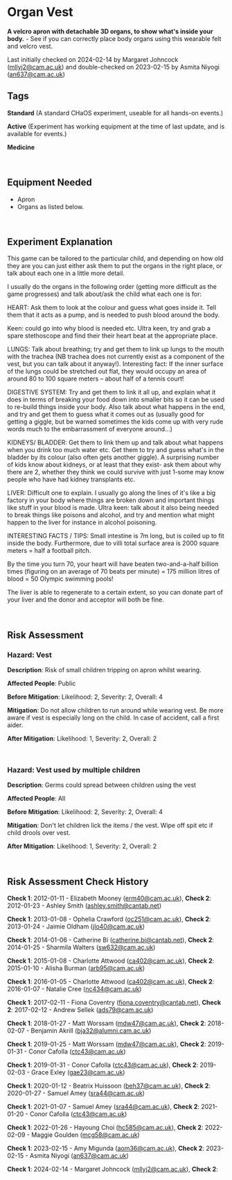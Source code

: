 # Organ Vest

**A velcro apron with detachable 3D organs, to show what's inside your body.** - See if you can correctly place body organs using this wearable felt and velcro vest.

Last initially checked on 2024-02-14 by Margaret Johncock (mllyj2@cam.ac.uk) and double-checked on 2023-02-15 by Asmita Niyogi (an637@cam.ac.uk)

## Tags
<!--- Start Tags (DO NOT REMOVE THIS COMMENT) --->

**Standard** (A standard CHaOS experiment, useable for all hands-on events.)

**Active** (Experiment has working equipment at the time of last update, and is available for events.)

**Medicine**
<!--- End Tags (DO NOT REMOVE THIS COMMENT) --->

<br/>

## Equipment Needed 
- Apron
- Organs as listed below.

<br/>

## Experiment Explanation 

This game can be tailored to the particular child, and depending on how old they are you can just either ask them to put the organs in the right place, or talk about each one in a little more detail.

I usually do the organs in the following order (getting more difficult as the game progresses) and talk about/ask the child what each one is for:

HEART:
Ask them to look at the colour and guess what goes inside it.
Tell them that it acts as a pump, and is needed to push blood around the body.

Keen: could go into why blood is needed etc.
Ultra keen, try and grab a spare stethoscope and find their their heart beat at the appropriate place.

LUNGS:
Talk about breathing; try and get them to link up lungs to the mouth with the trachea (NB trachea does not currently exist as a component of the vest, but you can talk about it anyway!). Interesting fact: If the inner surface of the lungs could be stretched out flat, they would occupy an area of around 80 to 100 square meters – about half of a tennis court!

DIGESTIVE SYSTEM: 
Try and get them to link it all up, and explain what it does in terms of breaking your food down into smaller bits so it can be used to re-build things inside your body. Also talk about what happens in the end, and try and get them to guess what it comes out as (usually good for getting a giggle, but be warned sometimes the kids come up with very rude words much to the embarrassment of everyone around...)
 

KIDNEYS/ BLADDER: 
Get them to link them up and talk about what happens when you drink too much water etc. Get them to try and guess what's in the bladder by its colour (also often gets another giggle). A surprising number of kids know about kidneys, or at least that they exist- ask them about why there are 2, whether they think we could survive with just 1-some may know people who have had kidney transplants etc.

LIVER: 
Difficult one to explain. I usually go along the lines of it's like a big factory in your body where things are broken down and important things like stuff in your blood is made.
Ultra keen: talk about it also being needed to break things like poisons and alcohol, and try and mention what might happen to the liver for instance in alcohol poisoning.



INTERESTING FACTS / TIPS:
Small intestine is 7m long, but is coiled up to fit inside the body.
Furthermore, due to villi total surface area is 2000 square meters = half a football pitch.

By the time you turn 70, your heart will have beaten two-and-a-half billion times (figuring on an average of 70 beats per minute) = 175 million litres of blood = 50 Olympic swimming pools! 

The liver is able to regenerate to a certain extent, so you can donate part of your liver and the donor and acceptor will both be fine.

<br/>

## Risk Assessment

### **Hazard**: Vest

**Description**: Risk of small children tripping on apron whilst wearing.

**Affected People**: Public

**Before Mitigation**: Likelihood: 2, Severity: 2, Overall: 4

**Mitigation**: Do not allow children to run around while wearing vest. Be more aware if vest is especially long on the child. In case of accident, call a first aider.

**After Mitigation**: Likelihood: 1, Severity: 2, Overall: 2

<br/>

### **Hazard**: Vest used by multiple children

**Description**: Germs could spread between children using the vest

**Affected People**: All

**Before Mitigation**: Likelihood: 2, Severity: 2, Overall: 4

**Mitigation**: Don't let children lick the items / the vest.
Wipe off spit etc if child drools over vest.

**After Mitigation**: Likelihood: 1, Severity: 2, Overall: 2

<br/>

## Risk Assessment Check History 

**Check 1**: 2012-01-11 - Elizabeth Mooney (erm40@cam.ac.uk), **Check 2**: 2012-01-23 - Ashley Smith (ashley.smith@cantab.net)

**Check 1**: 2013-01-08 - Ophelia Crawford (oc251@cam.ac.uk), **Check 2**: 2013-01-24 - Jaimie Oldham (jlo40@cam.ac.uk)

**Check 1**: 2014-01-06 - Catherine Bi (catherine.bi@cantab.net), **Check 2**: 2014-01-25 - Sharmila Walters (sw632@cam.ac.uk)

**Check 1**: 2015-01-08 - Charlotte Attwood (ca402@cam.ac.uk), **Check 2**: 2015-01-10 - Alisha Burman (arb95@cam.ac.uk)

**Check 1**: 2016-01-05 - Charlotte Attwood (ca402@cam.ac.uk), **Check 2**: 2016-01-07 - Natalie Cree (nc434@cam.ac.uk)

**Check 1**: 2017-02-11 - Fiona Coventry (fiona.coventry@cantab.net), **Check 2**: 2017-02-12 - Andrew Sellek (ads79@cam.ac.uk)

**Check 1**: 2018-01-27 - Matt Worssam (mdw47@cam.ac.uk), **Check 2**: 2018-02-07 - Benjamin Akrill (bja32@alumni.cam.ac.uk)

**Check 1**: 2019-01-25 - Matt Worssam (mdw47@cam.ac.uk), **Check 2**: 2019-01-31 - Conor Cafolla (ctc43@cam.ac.uk)

**Check 1**: 2019-01-31 - Conor Cafolla (ctc43@cam.ac.uk), **Check 2**: 2019-02-03 - Grace Exley (gae23@cam.ac.uk)

**Check 1**: 2020-01-12 - Beatrix Huissoon (beh37@cam.ac.uk), **Check 2**: 2020-01-27 - Samuel Amey (sra44@cam.ac.uk)

**Check 1**: 2021-01-07 - Samuel Amey (sra44@cam.ac.uk), **Check 2**: 2021-01-20 - Conor Cafolla (ctc43@cam.ac.uk)

**Check 1**: 2022-01-26 - Hayoung Choi (hc585@cam.ac.uk), **Check 2**: 2022-02-09 - Maggie Goulden (mcg58@cam.ac.uk)

**Check 1**: 2023-02-15 - Amy Migunda (aom36@cam.ac.uk), **Check 2**: 2023-02-15 - Asmita Niyogi (an637@cam.ac.uk)

**Check 1**: 2024-02-14 - Margaret Johncock (mllyj2@cam.ac.uk), **Check 2**: 
